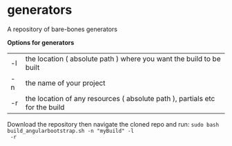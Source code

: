 # generators

A repository of bare-bones generators

<b>Options for generators</b>
<table>
<tr>
<td>-l</td><td>the location ( absolute path ) where you want the build to be built</td>
</tr><tr>
<td>-n</td> <td>the name of your project</td>
</tr><tr>
<td>-r</td> <td>the location of any resources ( absolute path ), partials etc for the build</td>
</tr>
</table>

Download the repository then navigate the cloned repo and run:
<code>sudo bash build_angularbootstrap.sh -n "myBuild" -l <absolute path> -r <absolute path></code>
